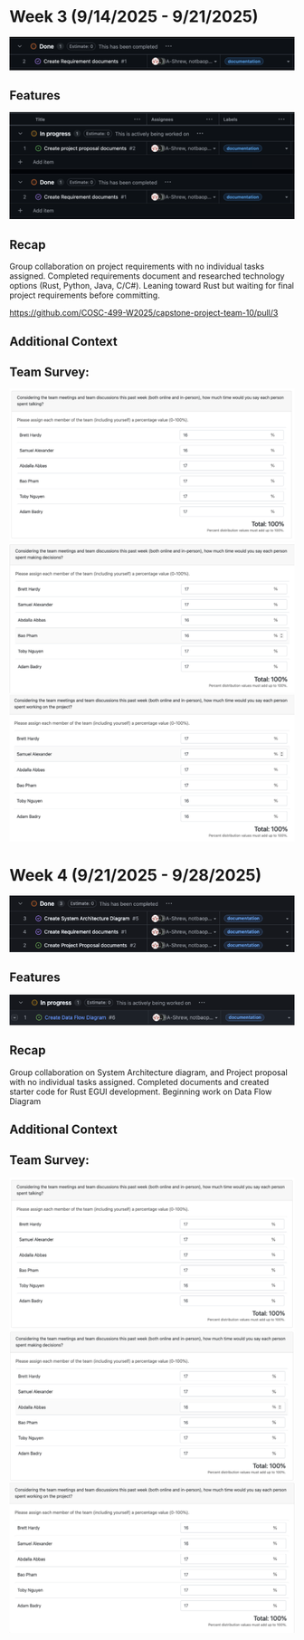 # Week 3 (9/14/2025 - 9/21/2025)

![Week 3 Tasks](Week3/image-3.png)

## Features

![Week 3 Kanban](Week3/image-4.png)

## Recap

Group collaboration on project requirements with no individual tasks assigned. Completed requirements document and researched technology options (Rust, Python, Java, C/C#). Leaning toward Rust but waiting for final project requirements before committing.

https://github.com/COSC-499-W2025/capstone-project-team-10/pull/3

## Additional Context
## Team Survey:
![alt text](Week3/image.png)
![alt text](Week3/image-1.png)
![alt text](Week3/image-2.png)


# Week 4 (9/21/2025 - 9/28/2025)

![Week 4 Tasks completed](Week4/image.png)

## Features

![Week 4 Tasks In-progress](Week4/image-1.png)

## Recap

Group collaboration on System Architecture diagram, and Project proposal with no individual tasks assigned. Completed documents and created starter code for Rust EGUI development. Beginning work on Data Flow Diagram

## Additional Context
## Team Survey:
![alt text](Week4/image-2.png)
![alt text](Week4/image-3.png)
![alt text](Week4/image-4.png)